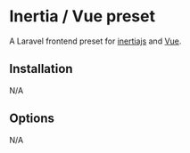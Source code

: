 # Inertia / Vue preset

A Laravel frontend preset for [inertiajs](https://inertiajs.com/) and [Vue](https://vuejs.org/).

## Installation

N/A

## Options

N/A
